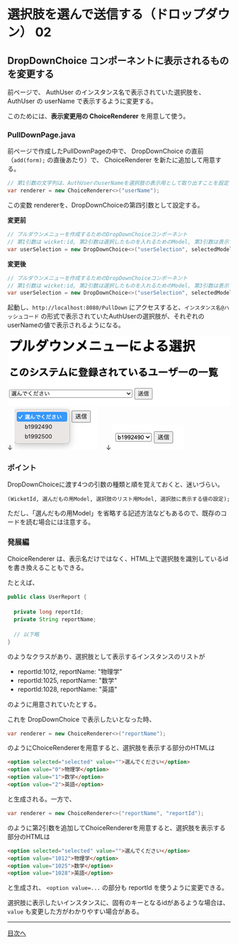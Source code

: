 # 選択肢を選んで送信する（ドロップダウン） 02

## DropDownChoice コンポーネントに表示されるものを変更する

前ページで、 AuthUser のインスタンス名で表示されていた選択肢を、AuthUser の userName で表示するように変更する。

このためには、**表示変更用の ChoiceRenderer** を用意して使う。

### PullDownPage.java

前ページで作成したPullDownPageの中で、 DropDownChoice の直前（`add(form);` の直後あたり）で、 ChoiceRenderer を新たに追加して用意する。

```java
// 第1引数の文字列は、AuthUserのuserNameを選択肢の表示用として取り出すことを設定
var renderer = new ChoiceRenderer<>("userName");
```

この変数 rendererを、DropDownChoiceの第四引数として設定する。

**変更前**

```java
// プルダウンメニューを作成するためのDropDownChoiceコンポーネント
// 第1引数は wicket:id, 第2引数は選択したものを入れるためのModel, 第3引数は表示するためのリストのModel
var userSelection = new DropDownChoice<>("userSelection", selectedModel, selectionModel);
```

**変更後**

```java
// プルダウンメニューを作成するためのDropDownChoiceコンポーネント
// 第1引数は wicket:id, 第2引数は選択したものを入れるためのModel, 第3引数は表示するためのリストのModel, 第4引数は選択肢の表示用の設定
var userSelection = new DropDownChoice<>("userSelection", selectedModel, selectionModel, renderer);
```

起動し、`http://localhost:8080/PullDown` にアクセスすると、`インスタンス名@ハッシュコード` の形式で表示されていたAuthUserの選択肢が、それぞれのuserNameの値で表示されるようになる。

![選択肢をAuthUser#userNameで表示](./fig01.png)
  ↓
![AuthUser#userNameで選択](./fig11.png)
　↓
![AuthUser#userNameで選択完了](./fig12.png)


### ポイント

DropDownChoiceに渡す4つの引数の種類と順を覚えておくと、迷いづらい。

`(WicketId, 選んだもの用Model, 選択肢のリスト用Model, 選択肢に表示する値の設定);`

ただし、「選んだもの用Model」を省略する記述方法などもあるので、既存のコードを読む場合には注意する。

### 発展編

ChoiceRenderer は、表示名だけではなく、HTML上で選択肢を識別しているidを書き換えることもできる。

たとえば、

```java
public class UserReport {
  
  private long reportId;
  private String reportName;
  
  // 以下略
}
```

のようなクラスがあり、選択肢として表示するインスタンスのリストが 

- reportId:1012, reportName: "物理学"
- reportId:1025, reportName: "数学"
- reportId:1028, reportName: "英語"

のように用意されていたとする。

これを DropDownChoice で表示したいとなった時、

```java
var renderer = new ChoiceRenderer<>("reportName");
```

のようにChoiceRendererを用意すると、選択肢を表示する部分のHTMLは

```html
<option selected="selected" value="">選んでください</option>
<option value="0">物理学</option>
<option value="1">数学</option>
<option value="2">英語</option>
```

と生成される。一方で、

```java
var renderer = new ChoiceRenderer<>("reportName", "reportId");
```

のように第2引数を追加してChoiceRendererを用意すると、選択肢を表示する部分のHTMLは

```html
<option selected="selected" value="">選んでください</option>
<option value="1012">物理学</option>
<option value="1025">数学</option>
<option value="1028">英語</option>
```

と生成され、 `<option value=...` の部分も reportId を使うように変更できる。

選択肢に表示したいインスタンスに、固有のキーとなるidがあるような場合は、`value` も変更した方がわかりやすい場合がある。

----

[目次へ](../../README.md) 